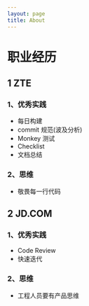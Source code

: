 ```yaml
---
layout: page
title: About
---
```



# 职业经历
## 1 ZTE
### 1、优秀实践
- 每日构建
- commit 规范(波及分析)
- Monkey 测试
- Checklist
- 文档总结

### 2、思维
- 敬畏每一行代码

## 2 JD.COM
### 1、优秀实践
- Code Review
- 快速迭代

### 2、思维
- 工程人员要有产品思维
